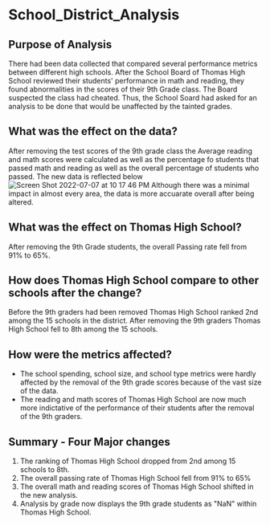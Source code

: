 # School_District_Analysis

## Purpose of Analysis
There had been data collected that compared several performance metrics between different high schools. After the School Board of Thomas High School reviewed their students' performance in math and reading, they found abnormalities in the scores of their 9th Grade class. The Board suspected the class had cheated. Thus, the School Soard had asked for an analysis to be done that would be unaffected by the tainted grades. 
## What was the effect on the data?
After removing the test scores of the 9th grade class the Average reading and math scores were calculated as well as the percentage fo students that passed math and reading as well as the overall percentage of students who passed.
The new data is reflected below 
![Screen Shot 2022-07-07 at 10 17 46 PM](https://user-images.githubusercontent.com/108902185/177903547-62d4f823-5164-44d9-b2ca-cb56933b7912.png)
Although there was a minimal impact in almost every area, the data is more accuarate overall after being altered.
## What was the effect on Thomas High School?
After removing the 9th Grade students, the overall Passing rate fell from 91% to 65%.
## How does Thomas High School compare to other schools after the change?
Before the 9th graders had been removed Thomas High School ranked 2nd among the 15 schools in the district. 
After removing the 9th graders Thomas High School fell to 8th among the 15 schools. 
## How were the metrics affected?
- The school spending, school size, and school type metrics were hardly affected by the removal of the 9th grade scores because of the vast size of the data.
- The reading and math scores of Thomas High School are now much more indictative of the performance of their students after the removal of the 9th graders.
## Summary - Four Major changes
1. The ranking of Thomas High School dropped from 2nd among 15 schools to 8th.
2. The overall passing rate of Thomas High School fell from 91% to 65%
3. The overall math and reading scores of Thomas High School shifted in the new analysis.
4. Analysis by grade now displays the 9th grade students as "NaN" within Thomas High School.
